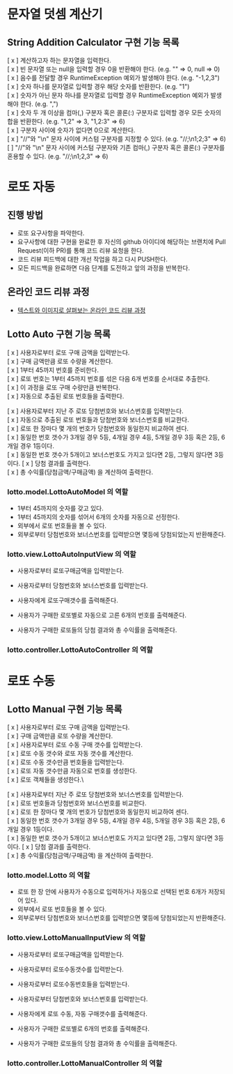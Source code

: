 # 문자열 덧셈 계산기
## String Addition Calculator 구현 기능 목록
[ x ] 계산하고자 하는 문자열을 입력한다.\
[ x ] 빈 문자열 또는 null을 입력할 경우 0을 반환해야 한다. (e.g. "" => 0, null => 0)\
[ x ] 음수를 전달할 경우 RuntimeException 예외가 발생해야 한다. (e.g. "-1,2,3")\
[ x ] 숫자 하나를 문자열로 입력할 경우 해당 숫자를 반환한다. (e.g. "1")\
[ x ] 숫자가 아닌 문자 하나를 문자열로 입력할 경우 RuntimeException 예외가 발생해야 한다. (e.g. ",")\
[ x ] 숫자 두 개 이상을 컴마(,) 구분자 혹은 콜론(:) 구분자로 입력할 경우 모든 숫자의 합을 반환한다. (e.g. "1,2" => 3, "1,2:3" => 6)\
[ x ] 구분자 사이에 숫자가 없다면 0으로 계산한다.\
[ x ] "//"와 "\n" 문자 사이에 커스텀 구분자를 지정할 수 있다. (e.g. "//;\n1;2;3" => 6) \
[   ] "//"와 "\n" 문자 사이에 커스텀 구분자와 기존 컴마(,) 구분자 혹은 콜론(:) 구분자를 혼용할 수 있다. (e.g. "//;\n1;2,3" => 6)

# 로또 자동
## 진행 방법
* 로또 요구사항을 파악한다.
* 요구사항에 대한 구현을 완료한 후 자신의 github 아이디에 해당하는 브랜치에 Pull Request(이하 PR)를 통해 코드 리뷰 요청을 한다.
* 코드 리뷰 피드백에 대한 개선 작업을 하고 다시 PUSH한다.
* 모든 피드백을 완료하면 다음 단계를 도전하고 앞의 과정을 반복한다.

## 온라인 코드 리뷰 과정
* [텍스트와 이미지로 살펴보는 온라인 코드 리뷰 과정](https://github.com/next-step/nextstep-docs/tree/master/codereview)

## Lotto Auto 구현 기능 목록
[ x ] 사용자로부터 로또 구매 금액을 입력받는다.\
[ x ] 구매 금액만큼 로또 수량을 계산한다.\
[ x ] 1부터 45까지 번호를 준비한다.\
[ x ] 로또 번호는 1부터 45까지 번호를 섞은 다음 6개 번호를 순서대로 추출한다.\
[ x ] 이 과정을 로또 구매 수량만큼 반복한다.\
[ x ] 자동으로 추출된 로또 번호들을 출력한다.

[ x ] 사용자로부터 지난 주 로또 당첨번호와 보너스번호를 입력받는다.\
[ x ] 자동으로 추출된 로또 번호들과 당첨번호와 보너스번호를 비교한다.\
[ x ] 로또 한 장마다 몇 개의 번호가 당첨번호와 동일한지 비교하여 센다.\
[ x ] 동일한 번호 갯수가 3개일 경우 5등, 4개일 경우 4등, 5개일 경우 3등 혹은 2등, 6개일 경우 1등이다.\
[ x ] 동일한 번호 갯수가 5개이고 보너스번호도 가지고 있다면 2등, 그렇지 않다면 3등이다.
[ x ] 당첨 결과를 출력한다.\
[ x ] 총 수익률(당첨금액/구매금액) 을 계산하여 출력한다.

### lotto.model.LottoAutoModel 의 역할
- 1부터 45까지의 숫자를 갖고 있다.
- 1부터 45까지의 숫자를 섞어서 6개의 숫자를 자동으로 선정한다.
- 외부에서 로또 번호들을 볼 수 있다.
- 외부로부터 당첨번호와 보너스번호를 입력받으면 몇등에 당첨되었는지 반환해준다.

### lotto.view.LottoAutoInputView 의 역할
- 사용자로부터 로또구매금액을 입력받는다.
- 사용자로부터 당첨번호와 보너스번호를 입력받는다.
  
- 사용자에게 로또구매갯수를 출력해준다.
- 사용자가 구매한 로또별로 자동으로 고른 6개의 번호를 출력해준다.

- 사용자가 구매한 로또들의 당첨 결과와 총 수익률을 출력해준다.

### lotto.controller.LottoAutoController 의 역할

# 로또 수동
## Lotto Manual 구현 기능 목록
[ x ] 사용자로부터 로또 구매 금액을 입력받는다.\
[ x ] 구매 금액만큼 로또 수량을 계산한다.\
[ x ] 사용자로부터 로또 수동 구매 갯수를 입력받는다.\
[ x ] 로또 수동 갯수와 로또 자동 갯수를 계산한다.\
[ x ] 로또 수동 갯수만큼 번호들을 입력받는다.\
[ x ] 로또 자동 갯수만큼 자동으로 번호를 생성한다.\
[ x ] 로또 객체들을 생성한다.\

[ x ] 사용자로부터 지난 주 로또 당첨번호와 보너스번호를 입력받는다.\
[ x ] 로또 번호들과 당첨번호와 보너스번호를 비교한다.\
[ x ] 로또 한 장마다 몇 개의 번호가 당첨번호와 동일한지 비교하여 센다.\
[ x ] 동일한 번호 갯수가 3개일 경우 5등, 4개일 경우 4등, 5개일 경우 3등 혹은 2등, 6개일 경우 1등이다.\
[ x ] 동일한 번호 갯수가 5개이고 보너스번호도 가지고 있다면 2등, 그렇지 않다면 3등이다.
[ x ] 당첨 결과를 출력한다.\
[ x ] 총 수익률(당첨금액/구매금액) 을 계산하여 출력한다.

### lotto.model.Lotto 의 역할
- 로또 한 장 안에 사용자가 수동으로 입력하거나 자동으로 선택된 번호 6개가 저장되어 있다.
- 외부에서 로또 번호들을 볼 수 있다.
- 외부로부터 당첨번호와 보너스번호를 입력받으면 몇등에 당첨되었는지 반환해준다.

### lotto.view.LottoManualInputView 의 역할
- 사용자로부터 로또구매금액을 입력받는다.
- 사용자로부터 로또수동갯수를 입력받는다.
- 사용자로부터 로또수동번호들을 입력받는다.
- 사용자로부터 당첨번호와 보너스번호를 입력받는다.

- 사용자에게 로또 수동, 자동 구매갯수를 출력해준다.
- 사용자가 구매한 로또별로 6개의 번호를 출력해준다.

- 사용자가 구매한 로또들의 당첨 결과와 총 수익률을 출력해준다.

### lotto.controller.LottoManualController 의 역할



